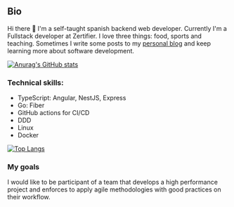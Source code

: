 ## Bio
Hi there 👋 I'm a self-taught spanish backend web developer. Currently I'm a Fullstack developer at Zertifier. I love three things: food, sports and teaching.
Sometimes I write some posts to my [personal blog](https://4strodev.com) and keep learning more about software development. 

[![Anurag's GitHub stats](https://github-readme-stats.vercel.app/api?username=4strodev)](https://github.com/anuraghazra/github-readme-stats)

### Technical skills:
- TypeScript: Angular, NestJS, Express
- Go: Fiber
- GitHub actions for CI/CD
- DDD
- Linux
- Docker

[![Top Langs](https://github-readme-stats.vercel.app/api/top-langs/?username=4strodev)](https://github.com/anuraghazra/github-readme-stats)

### My goals
I would like to be participant of a team that develops a high performance project and enforces to apply agile methodologies with good practices on their workflow.
